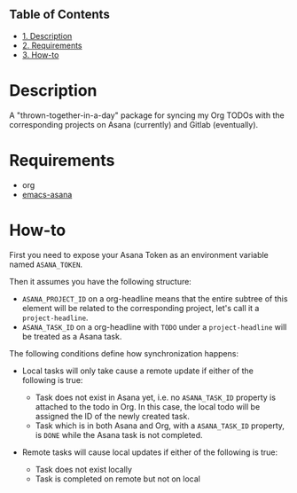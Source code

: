 <div id="table-of-contents">
<h2>Table of Contents</h2>
<div id="text-table-of-contents">
<ul>
<li><a href="#org9edfe37">1. Description</a></li>
<li><a href="#org697e97d">2. Requirements</a></li>
<li><a href="#org695b1fd">3. How-to</a></li>
</ul>
</div>
</div>


<a id="org9edfe37"></a>

# Description

A "thrown-together-in-a-day" package for syncing my Org TODOs
with the corresponding projects on Asana (currently) and Gitlab (eventually).


<a id="org697e97d"></a>

# Requirements

-   org
-   [emacs-asana](https://github.com/lmartel/emacs-asana)


<a id="org695b1fd"></a>

# How-to

First you need to expose your Asana Token as an environment variable
named `ASANA_TOKEN`.

Then it assumes you have the following structure:

-   `ASANA_PROJECT_ID` on a org-headline means that the entire subtree of
    this element will be related to the corresponding project, let's call
    it a `project-headline`.
-   `ASANA_TASK_ID` on a org-headline with `TODO` under a 
    `project-headline` will be treated as a Asana task.

The following conditions define how synchronization happens:

-   Local tasks will only take cause a remote update if either of the following
    is true:
    -   Task does not exist in Asana yet, i.e. no `ASANA_TASK_ID` property
        is attached to the todo in Org. In this case, the local todo will
        be assigned the ID of the newly created task.
    -   Task which is in both Asana and Org, with a `ASANA_TASK_ID` property,
        is `DONE` while the Asana task is not completed.

-   Remote tasks will cause local updates if either of the following is true:
    -   Task does not exist locally
    -   Task is completed on remote but not on local

